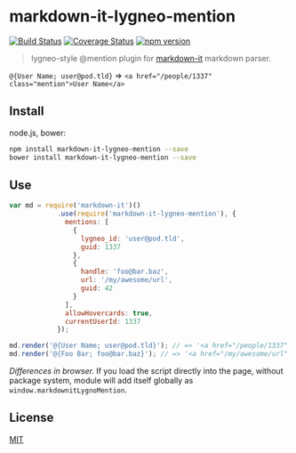 # markdown-it-lygneo-mention

[![Build Status](https://img.shields.io/travis/lygneo/markdown-it-lygneo-mention/master.svg?style=flat)](https://travis-ci.org/lygneo/markdown-it-lygneo-mention)
[![Coverage Status](https://img.shields.io/coveralls/lygneo/markdown-it-lygneo-mention/master.svg?style=flat)](https://coveralls.io/r/lygneo/markdown-it-lygneo-mention?branch=master)
[![npm version](https://img.shields.io/npm/v/markdown-it-lygneo-mention.svg?style=flat)](https://npmjs.com/package/markdown-it-lygneo-mention)

> lygneo-style @mention plugin for [markdown-it](https://github.com/markdown-it/markdown-it) markdown parser.

`@{User Name; user@pod.tld}` => `<a href="/people/1337" class="mention">User Name</a>`

## Install

node.js, bower:

```bash
npm install markdown-it-lygneo-mention --save
bower install markdown-it-lygneo-mention --save
```

## Use

```js
var md = require('markdown-it')()
            .use(require('markdown-it-lygneo-mention'), {
              mentions: [
                {
                  lygneo_id: 'user@pod.tld',
                  guid: 1337
                },
                {
                  handle: 'foo@bar.baz',
                  url: '/my/awesome/url',
                  guid: 42
                }
              ],
              allowHovercards: true,
              currentUserId: 1337
            });

md.render('@{User Name; user@pod.tld}'); // => '<a href="/people/1337" class="mention">User Name</a>'
md.render('@{Foo Bar; foo@bar.baz}'); // => '<a href="/my/awesome/url" class="mention hovercardable">Foo Bar</a>'
```

_Differences in browser._ If you load the script directly into the page, without
package system, module will add itself globally as `window.markdownitLygnoMention`.

## License

[MIT](https://github.com/svbergerem/markdown-it-hashtag/blob/master/LICENSE)
